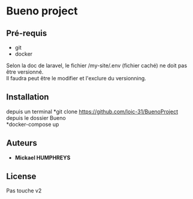 
# Bueno project

## Pré-requis

* git
* docker

Selon la doc de laravel, le fichier /my-site/.env (fichier caché) ne doit pas être versionné.  
Il faudra peut être le modifier et l'exclure du versionning.  

## Installation

depuis un terminal
*git clone https://github.com/loic-31/BuenoProject  
depuis le dossier Bueno  
*docker-compose up  

## Auteurs

* **Mickael HUMPHREYS**

## License

Pas touche v2
